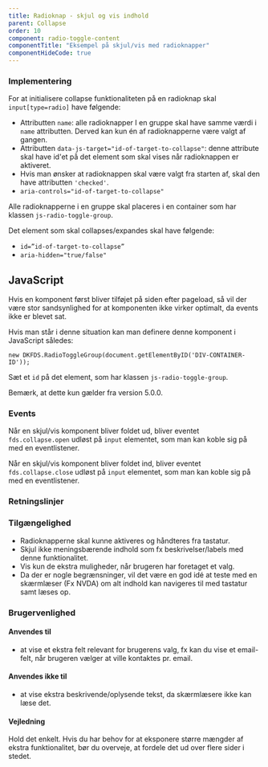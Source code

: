 ```yaml
---
title: Radioknap - skjul og vis indhold
parent: Collapse
order: 10
component: radio-toggle-content
componentTitle: "Eksempel på skjul/vis med radioknapper"
componentHideCode: true
---
```

### Implementering

For at initialisere collapse funktionaliteten på en radioknap skal `input[type=radio]` have følgende:

- Attributten `name`: alle radioknapper I en gruppe skal have samme værdi i `name` attributten. Derved kan kun én af radioknapperne være valgt af gangen.
- Attributten `data-js-target="id-of-target-to-collapse"`: denne attribute skal have id'et på det element som skal vises når radioknappen er aktiveret. 
- Hvis man ønsker at radioknappen skal være valgt fra starten af, skal den have attributten `'checked'`.
- `aria-controls="id-of-target-to-collapse"`

Alle radioknapperne i en gruppe skal placeres i en container som har klassen `js-radio-toggle-group`.

Det element som skal collapses/expandes skal have følgende:

- `id=”id-of-target-to-collapse”`
- `aria-hidden="true/false"`

<h2 class="h5">JavaScript</h2>

Hvis en komponent først bliver tilføjet på siden efter pageload, så vil der være stor sandsynlighed for at komponenten ikke virker optimalt, da events ikke er blevet sat.

Hvis man står i denne situation kan man definere denne komponent i JavaScript således:

```
new DKFDS.RadioToggleGroup(document.getElementByID('DIV-CONTAINER-ID'));
```

Sæt et `id` på det element, som har klassen `js-radio-toggle-group`.

Bemærk, at dette kun gælder fra version 5.0.0.

<h3 class="h5">Events</h3>

Når en skjul/vis komponent bliver foldet ud, bliver eventet `fds.collapse.open` udløst på `input` elementet, som man kan koble sig på med en eventlistener.

Når en skjul/vis komponent bliver foldet ind, bliver eventet `fds.collapse.close` udløst på `input` elementet, som man kan koble sig på med en eventlistener.

### Retningslinjer
<h3 class="h4">Tilgængelighed</h3>

- Radioknapperne skal kunne aktiveres og håndteres fra tastatur.
- Skjul ikke meningsbærende indhold som fx beskrivelser/labels med denne funktionalitet.
- Vis kun de ekstra muligheder, når brugeren har foretaget et valg.
- Da der er nogle begrænsninger, vil det være en god idé at teste med en skærmlæser (Fx NVDA) om alt indhold kan navigeres til med tastatur samt læses op.

<h3 class="h4">Brugervenlighed</h3>
<h4 class="h5">Anvendes til</h4>

- at vise et ekstra felt relevant for brugerens valg, fx kan du vise et email-felt, når brugeren vælger at ville kontaktes pr. email.

<h4 class="h5">Anvendes ikke til</h4>

- at vise ekstra beskrivende/oplysende tekst, da skærmlæsere ikke kan læse det.

<h4 class="h5">Vejledning</h4>                

Hold det enkelt. Hvis du har behov for at eksponere større mængder af ekstra funktionalitet, bør du overveje, at fordele det ud over flere sider i stedet.
